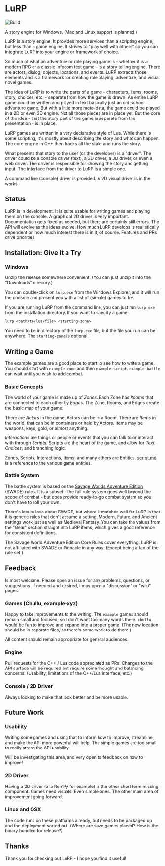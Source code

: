 # LuRP

![Build](https://github.com/leethomason/lurp/actions/workflows/c-cpp.yml/badge.svg)

A story engine for Windows. (Mac and Linux support is planned.)

LuRP is a story engine. It provides more services than a scripting engine, but less than a game
engine. It strives to "play well with others" so you can integrate LuRP into your engine or
framework of choice.

So much of what an adventure or role playing game is - whether it is a modern RPG or a
classic Infocom text game - is a story telling engine. There are actors, dialog, objects,
locations, and events. LuRP extracts those elements and is a framework for creating role
playing, adventure, and visual novel games.

The idea of LuRP is to write the parts of a game - characters, items, rooms, story,
choices, etc. - separate from how the game is drawn. An entire LuRP game could be written and
played in text basically just an old-school adventure game. But with a little
more meta-data, the game could be played in a 2D or even 3D engine. Not all those pieces are
in place yet. But the core of the idea - that the story part of the game is separate from the
presentation - is in place.

LuRP games are written in a very declarative style of Lua. While there is some scripting,
it's mostly about describing the story and what can happen. The core engine in C++ then
tracks all the state and runs the story.

What presents that story to the user (or the developer) is a "driver". The driver could be
a console driver (text), a 2D driver, a 3D driver, or even a web driver. The driver is responsible
for showing the story and getting input. The interface from the driver to LuRP is a simple
one.

A command line (console) driver is provided. A 2D visual driver is in the works.

## Status

LuRP is in development. It is quite usable for writing games and playing them on the console.
A graphical 2D driver is very important. Documentation gets fixed as needed, but there are
certainly still errors. The API will evolve as the ideas evolve. How much LuRP develops
is realistically dependent on how much interest there is in it, of course. Features and PRs
drive priorities.

## Installation: Give it a Try

### Windows

Unzip the release somewhere convenient. (You can just unzip it into the "Downloads" direcory.)

You can double-click on `lurp.exe` from the Windows Explorer, and it will run the console
and present you with a list of (simple) games to try.

If you are running LuRP from the command line, you can just run `lurp.exe` from the installation
directory. If you want to specify a game:

```shell
lurp <path/to/lua/file> <starting-zone>
```

You need to be in directory of the `lurp.exe` file, but the file you
run can be anywhere. The `starting-zone` is optional.

## Writing a Game

The example games are a good place to start to see how to write a game. You should
start with `example-zone` and then `example-script`. `example-battle` can wait until
you wish to add combat.

### Basic Concepts

The world of your game is made up of *Zones*. Each Zone has *Rooms* that are connected
to each other by *Edges*. The Zone, Rooms, and Edges create the basic map of your game.

There are *Actors* in the game. Actors can be in a Room. There are *Items* in the world,
that can be in containers or held by Actors. Items may be weapons, keys, gold, or almost
anything.

*Interaction*s are things or people or events that you can talk to or interact with
through *Script*s. Scripts are the heart of the game, and allow for *Text*, *Choices*,
and branching logic.

Zones, Scripts, Interactions, Items, and many others are Entities.
[script.md](script.md) is a reference to the various game entities.

### Battle System

The battle system is based on the [Savage Worlds Adventure Edition](https://peginc.com/savage-settings/savage-worlds/) (SWADE) rules.
It is a subset - the full rule system goes well beyond the scope of combat -
but does provide ready-to-go combat system so you don't have to roll your own.

There's lots to love about SWADE, but where it matches well for LuRP is that it
is generic rules that don't assume a setting. Modern, Future, and Ancient settings
work just as well as Medieval Fantasy. You can take the values from the "Gear" section
straight into LuRP items, which gives a good reference for consistent definitions.

The Savage World Adventure Edition Core Rules cover everything. LuRP is not affiliated
with SWADE or Pinnacle in any way. (Except being a fan of the rule set.)

## Feedback

Is most welcome. Please open an issue for any problems, questions, or suggestions. If needed
and desired, I may open a "discussion" or "wiki" pages.

### Games (Chullu, example-xyz)

Happy to take improvements to the writing. The `example` games should remain small and focused,
so I don't want too many words there. `chullu` would be fun to improve and expand into a proper
game. (The new location should be in separate files, so there's some work to do there.)

All content should remain appropriate for general audiences.

### Engine

Pull requests for the C++ / Lua code appreciated as PRs. Changes to the API surface will be
required but require some thought and balancing concerns. (Usability, limitations of the
C++/Lua interface, etc.)

### Console / 2D Driver

Always looking to make that look better and be more usable.

## Future Work

### Usability

Writing some games and using that to inform how to improve, streamline, and make the API
more powerful will help. The simple games are too small to really stress the API usability.

Will be investigating this area, and very open to feedback on how to improve!

### 2D Driver

Having a 2D driver (a la Ren'Py for example) is the other short term missing component.
Games need visuals! Even simple ones. The other main area of improvement going forward.

### Linux and OSX

The code runs on these platforms already, but needs to be packaged up and the deployment
sorted out. (Where are save games placed? How is the binary bundled for release?)

## Thanks

Thank you for checking out LuRP - I hope you find it useful!
